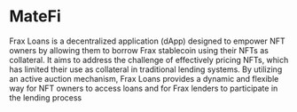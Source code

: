 # MateFi
Frax Loans is a decentralized application (dApp) designed to empower NFT owners by allowing them to borrow Frax stablecoin using their NFTs as collateral. It aims to address the challenge of effectively pricing NFTs, which has limited their use as collateral in traditional lending systems. By utilizing an active auction mechanism, Frax Loans provides a dynamic and flexible way for NFT owners to access loans and for Frax lenders to participate in the lending process
